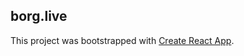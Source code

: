 ## borg.live

This project was bootstrapped with [Create React App](https://github.com/facebookincubator/create-react-app).
